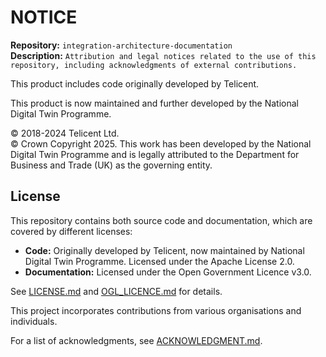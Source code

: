 # NOTICE

**Repository:** `integration-architecture-documentation`  
**Description:** `Attribution and legal notices related to the use of this repository, including acknowledgments of external contributions.  `  
<!-- SPDX-License-Identifier: OGL-UK-3.0 -->

This product includes code originally developed by Telicent.

This product is now maintained and further developed by the National Digital Twin Programme.

© 2018-2024 Telicent Ltd.  
© Crown Copyright 2025. This work has been developed by the National Digital Twin Programme and is legally attributed to the Department for Business and Trade (UK) as the governing entity.

## License
This repository contains both source code and documentation, which are covered by different licenses:
- **Code:** Originally developed by Telicent, now maintained by National Digital Twin Programme. Licensed under the Apache License 2.0.
- **Documentation:** Licensed under the Open Government Licence v3.0.

See [LICENSE.md](LICENSE.md) and [OGL_LICENCE.md](OGL_LICENCE.md) for details.

This project incorporates contributions from various organisations and individuals.

For a list of acknowledgments, see [ACKNOWLEDGMENT.md](ACKNOWLEDGEMENT.md).  
